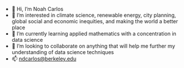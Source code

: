 - 👋 Hi, I’m Noah Carlos
- 👀 I’m interested in climate science, renewable energy, city planning, global social and economic inequities, and making the world a better place
- 🌱 I’m currently learning applied mathematics with a concentration in data science
- 💞️ I’m looking to collaborate on anything that will help me further my understanding of data science techniques
- 📫 ndcarlos@berkeley.edu
